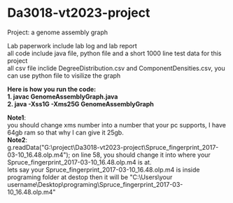 # Da3018-vt2023-project
Project: a genome assembly graph 

Lab paperwork include lab log and lab report <br />
all code include java file, python file and a short 1000 line test data for this project <br />
all csv file inclide DegreeDistribution.csv and ComponentDensities.csv, you can use python file to visilize the graph <br />

**Here is how you run the code:** <br />
**1. javac GenomeAssemblyGraph.java** <br />
**2. java -Xss1G -Xms25G GenomeAssemblyGraph** <br />

**Note1**:<br />
you should change xms number into a number that your pc supports, I have 64gb ram so that why I can give it 25gb.<br />
**Note2**:<br />
g.readData("G:\\project\\Da3018-vt2023-project\\Spruce_fingerprint_2017-03-10_16.48.olp.m4"); on line 58, you should change it into where your Spruce_fingerprint_2017-03-10_16.48.olp.m4 is at.<br />
lets say your Spruce_fingerprint_2017-03-10_16.48.olp.m4 is inside programing folder at destop then it will be "C:\\Users\\your username\\Desktop\\programing\\Spruce_fingerprint_2017-03-10_16.48.olp.m4"
